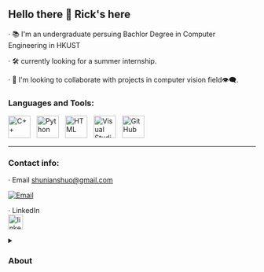 ## Hello there 👋 Rick's here

·  📚 I'm an undergraduate persuing Bachlor Degree in Computer Engineering in HKUST 


·  🛠️ currently looking for a summer internship.


·  🧩 I'm looking to collaborate with projects in computer vision field👁️‍🗨️.


### Languages and Tools:
<p align="left">
          <img align    = "left" 
               alt      = "C++" 
               width    = "45px" 
               src      = "https://img.icons8.com/?size=96&id=TpULddJc4gTh&format=png" 
               style    = "padding-right:10px;" />
          <img align    = "left" 
               alt      = "Python" 
               width    = "45px" 
               src      = "https://img.icons8.com/?size=96&id=13441&format=png" 
               style    = "padding-right:10px;" />
          <img align    = "left" 
               alt      = "HTML" 
               width    = "45px" 
               src="https://cdn.jsdelivr.net/gh/devicons/devicon/icons/html5/html5-plain.svg" 
               style="padding-right:10px;" />
          <img align    = "left" 
               alt      = "Visual Studio Code"
               width    = "45px" 
               src      = "https://cdn.jsdelivr.net/gh/devicons/devicon/icons/vscode/vscode-original.svg" 
               style    = "padding-right:10px;" />
          <img align    = "left" 
               alt      = "GitHub" 
               width    = "45px" 
               src      = "https://user-images.githubusercontent.com/3369400/139448065-39a229ba-4b06-434b-bc67-616e2ed80c8f.png" 
               style    = "padding-right:10px;" /><br></p>
<br>

---

### Contact info:



·  Email
     shunianshuo@gmail.com

<a href = "mailto:shunianshuo@gmail.com">
    <img  alt   = "Email " 
          title = "My email"
          src   = "https://custom-icon-badges.demolab.com/badge/-shunianshuo@gmail.com-698ae8?style=for-the-badge&logo=mention&logoColor=white"
          style = "padding-right:10px;
    "/></a>






·  LinkedIn  
<a href = "https://www.linkedin.com/in/rick-huang-1209ba331/">
    <img  alt   = " linkedin " 
          title = "Linkedin account"
          src   = "https://cdn.pixabay.com/photo/2017/11/10/05/05/linkedin-2935407_1280.png"
          width = "30px"
          style = "padding-right:10px;
    "/></a> 



<!--
-->


<!--

  <a href = >
    <img  alt   =
          title =
          src   =
          width = "26px"
          style = "padding-right:10px;
    "/></a>
-->
  
<details>
<summary> <h3> About </h3> </summary>
  To be edited




<!--
**hxl6174/hxl6174** is a ✨ _special_ ✨ repository because its `README.md` (this file) appears on your GitHub profile.

Here are some ideas to get you started:

- 🔭 I’m currently working on ...
- 🌱 I’m currently learning ...
- 👯 I’m looking to collaborate on ...
- 🤔 I’m looking for help with ...
- 💬 Ask me about ...
- 📫 How to reach me: ...
- 😄 Pronouns: ...
- ⚡ Fun fact: ...
-->
